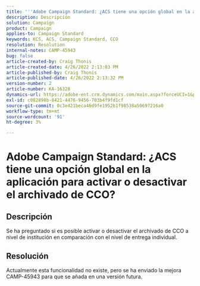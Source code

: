 ```yaml
---
title: '''Adobe Campaign Standard: ¿ACS tiene una opción global en la aplicación para activar o desactivar el archivado de CCO?"'
description: Descripción
solution: Campaign
product: Campaign
applies-to: Campaign Standard
keywords: KCS, ACS, Campaign Standard, CCO
resolution: Resolution
internal-notes: CAMP-45943
bug: false
article-created-by: Craig Thonis
article-created-date: 4/26/2022 2:13:03 PM
article-published-by: Craig Thonis
article-published-date: 4/26/2022 2:13:32 PM
version-number: 2
article-number: KA-16328
dynamics-url: https://adobe-ent.crm.dynamics.com/main.aspx?forceUCI=1&pagetype=entityrecord&etn=knowledgearticle&id=5c2173f6-6ac5-ec11-a7b6-0022480a138b
exl-id: c082898b-8421-4476-9456-703b4f9fd1cf
source-git-commit: 0c3e421beca46d9fe1952b1f98538a50697216a0
workflow-type: tm+mt
source-wordcount: '91'
ht-degree: 3%

---
```


# Adobe Campaign Standard: ¿ACS tiene una opción global en la aplicación para activar o desactivar el archivado de CCO?

## Descripción


Se ha preguntado si es posible activar o desactivar el archivado de CCO a nivel de institución en comparación con el nivel de entrega individual.


## Resolución


Actualmente esta funcionalidad no existe, pero se ha enviado la mejora CAMP-45943 para que se añada en una versión futura.
